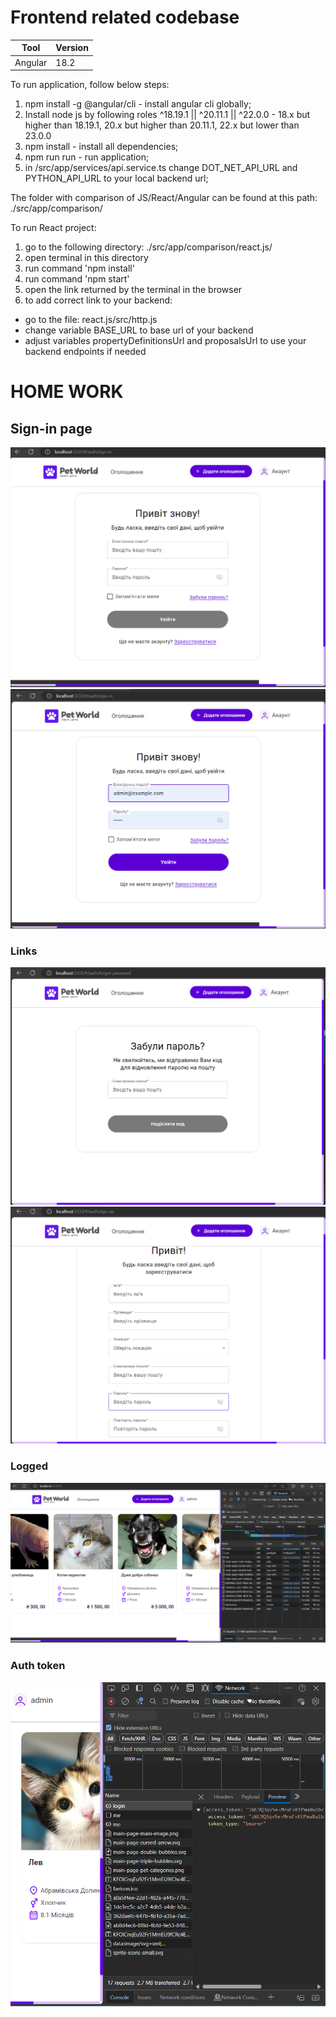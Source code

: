 # Frontend related codebase

|Tool| Version |
|----|---------|
|Angular| 18.2 |


To run application, follow below steps:
1) npm install -g @angular/cli - install angular cli globally;
2) Install node js by following roles ^18.19.1 || ^20.11.1 || ^22.0.0 -  18.x but higher than 18.19.1, 20.x but higher than 20.11.1, 22.x but lower than 23.0.0
3) npm install - install all dependencies;
4) npm run run - run application;
5) in /src/app/services/api.service.ts change DOT_NET_API_URL and PYTHON_API_URL to your local backend url;

The folder with comparison of JS/React/Angular can be found at this path:
./src/app/comparison/

To run React project:
1) go to the following directory:
   ./src/app/comparison/react.js/
2) open terminal in this directory
3) run command 'npm install'
4) run command 'npm start'
5) open the link returned by the terminal in the browser
6) to add correct link to your backend:
  - go to the file: react.js/src/http.js
  - change variable BASE_URL to base url of your backend
  - adjust variables propertyDefinitionsUrl and proposalsUrl to use your backend endpoints if needed



# HOME WORK

## Sign-in page
![alt text](doc/images/image.png)
![alt text](doc/images/image-1.png)
### Links
![alt text](doc/images/image-2.png)
![alt text](doc/images/image-3.png)
### Logged
![alt text](doc/images/image-4.png)
### Auth token
![alt text](doc/images/image-5.png)
